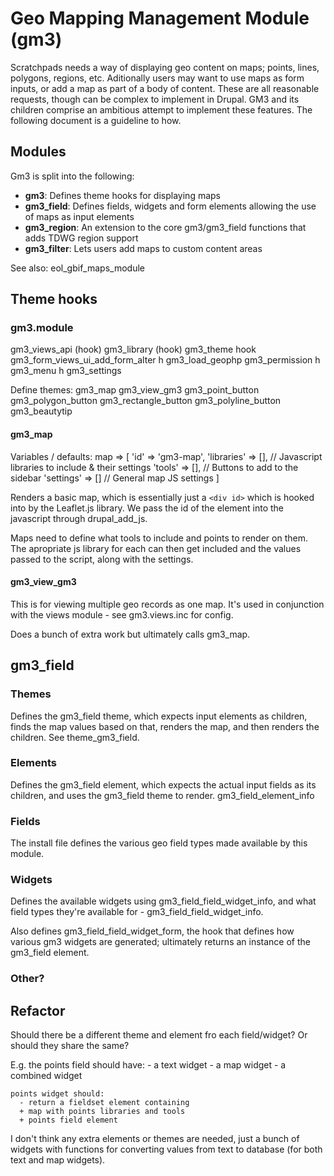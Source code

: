 # Geo Mapping Management Module (gm3)

Scratchpads needs a way of displaying geo content on maps; points, lines, polygons, regions, etc. Aditionally users may want to use maps as form inputs, or add a map as part of a body of content. These are all reasonable requests, though can be complex to implement in Drupal. GM3 and its children comprise an ambitious attempt to implement these features. The following document is a guideline to how.

## Modules

Gm3 is split into the following:

  - **gm3**: Defines theme hooks for displaying maps
  - **gm3_field**: Defines fields, widgets and form elements allowing the use of maps as input elements
  - **gm3_region**: An extension to the core gm3/gm3_field functions that adds TDWG region support
  - **gm3_filter**: Lets users add maps to custom content areas

See also: eol_gbif_maps_module

## Theme hooks

### gm3.module

gm3_views_api (hook)
gm3_library (hook)
gm3_theme hook
gm3_form_views_ui_add_form_alter h
gm3_load_geophp
gm3_permission h
gm3_menu h
gm3_settings

Define themes:
  gm3_map
  gm3_view_gm3
  gm3_point_button
  gm3_polygon_button
  gm3_rectangle_button
  gm3_polyline_button
  gm3_beautytip

#### gm3_map

Variables / defaults:
    map => [
        'id' => 'gm3-map',
        'libraries' => [], // Javascript libraries to include & their settings
        'tools' => [], // Buttons to add to the sidebar
        'settings' => [] // General map JS settings
    ]

Renders a basic map, which is essentially just a `<div id>` which is hooked into by the Leaflet.js library. We pass the id of the element into the javascript through drupal_add_js.

Maps need to define what tools to include and points to render on them. The apropriate js library for each can then get included and the values passed to the script, along with the settings.

#### gm3_view_gm3

This is for viewing multiple geo records as one map. It's used in conjunction with the views module - see gm3.views.inc for config.

Does a bunch of extra work but ultimately calls gm3_map.

## gm3_field

### Themes

Defines the gm3_field theme, which expects input elements as children, finds the map values based on that, renders the map,
and then renders the children. See theme_gm3_field.

### Elements

Defines the gm3_field element, which expects the actual input fields as its children, and uses the gm3_field theme to render.
gm3_field_element_info

### Fields

The install file defines the various geo field types made available by this module.

### Widgets

Defines the available widgets using gm3_field_field_widget_info, and what field types they're available for - gm3_field_field_widget_info.

Also defines gm3_field_field_widget_form, the hook that defines how various gm3 widgets are generated; ultimately returns an instance of the gm3_field element.

### Other?

## Refactor

Should there be a different theme and element fro each field/widget? Or should they share the same?

E.g. the points field should have:
    - a text widget
    - a map widget
    - a combined widget

    points widget should:
      - return a fieldset element containing
      + map with points libraries and tools
      + points field element

I don't think any extra elements or themes are needed,
just a bunch of widgets with functions for converting
values from text to database (for both text and map widgets).